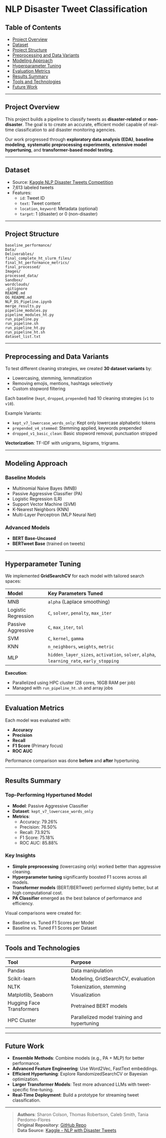 # NLP Disaster Tweet Classification

## Table of Contents
- [Project Overview](#project-overview)
- [Dataset](#dataset)
- [Project Structure](#project-structure)
- [Preprocessing and Data Variants](#preprocessing-and-data-variants)
- [Modeling Approach](#modeling-approach)
- [Hyperparameter Tuning](#hyperparameter-tuning)
- [Evaluation Metrics](#evaluation-metrics)
- [Results Summary](#results-summary)
- [Tools and Technologies](#tools-and-technologies)
- [Future Work](#future-work)

---

## Project Overview

This project builds a pipeline to classify tweets as **disaster-related** or **non-disaster**. The goal is to create an accurate, efficient model capable of real-time classification to aid disaster monitoring agencies.

Our work progressed through **exploratory data analysis (EDA)**, **baseline modeling**, **systematic preprocessing experiments**, **extensive model hypertuning**, and **transformer-based model testing**.

---

## Dataset

- Source: [Kaggle NLP Disaster Tweets Competition](https://www.kaggle.com/competitions/nlp-getting-started/data)
- 7,613 labeled tweets
- Features:
  - `id`: Tweet ID
  - `text`: Tweet content
  - `location`, `keyword`: Metadata (optional)
  - `target`: 1 (disaster) or 0 (non-disaster)

---

## Project Structure

```
baseline_performance/
Data/
Deliverables/
final_complete_ht_slurm_files/
final_ht_performance_metrics/
final_processed/
Images/
processed_data/
Sandbox/
wordclouds/
.gitignore
README.md
OG_README.md
NLP_DS_Pipeline.ipynb
merge_results.py
pipeline_modules.py
pipeline_modules_ht.py
run_pipeline.py
run_pipeline.sh
run_pipeline_ht.py
run_pipeline_ht.sh
dataset_list.txt
```

---

## Preprocessing and Data Variants

To test different cleaning strategies, we created **30 dataset variants** by:
- Lowercasing, stemming, lemmatization
- Removing emojis, mentions, hashtags selectively
- Custom stopword filtering

Each baseline (`kept`, `dropped`, `prepended`) had 10 cleaning strategies (`v1` to `v10`).

Example Variants:
- `kept_v7_lowercase_words_only`: Kept only lowercase alphabetic tokens
- `prepended_v4_stemmed`: Stemming applied, keywords prepended
- `dropped_v1_basic_clean`: Basic stopword removal, punctuation stripped

**Vectorization**: TF-IDF with unigrams, bigrams, trigrams.

---

## Modeling Approach

### Baseline Models
- Multinomial Naive Bayes (MNB)
- Passive Aggressive Classifier (PA)
- Logistic Regression (LR)
- Support Vector Machine (SVM)
- K-Nearest Neighbors (KNN)
- Multi-Layer Perceptron (MLP Neural Net)

### Advanced Models
- **BERT Base-Uncased**
- **BERTweet Base** (trained on tweets)

---

## Hyperparameter Tuning

We implemented **GridSearchCV** for each model with tailored search spaces:

| Model | Key Parameters Tuned |
|:------|:---------------------|
| MNB | `alpha` (Laplace smoothing) |
| Logistic Regression | `C`, `solver`, `penalty`, `max_iter` |
| Passive Aggressive | `C`, `max_iter`, `tol` |
| SVM | `C`, `kernel`, `gamma` |
| KNN | `n_neighbors`, `weights`, `metric` |
| MLP | `hidden_layer_sizes`, `activation`, `solver`, `alpha`, `learning_rate`, `early_stopping` |

**Execution**:
- Parallelized using HPC cluster (28 cores, 16GB RAM per job)
- Managed with `run_pipeline_ht.sh` and array jobs

---

## Evaluation Metrics

Each model was evaluated with:
- **Accuracy**
- **Precision**
- **Recall**
- **F1 Score** (Primary focus)
- **ROC AUC**

Performance comparison was done **before** and **after** hypertuning.

---

## Results Summary

### Top-Performing Hypertuned Model
- **Model**: Passive Aggressive Classifier
- **Dataset**: `kept_v7_lowercase_words_only`
- **Metrics**:
  - Accuracy: 79.26%
  - Precision: 76.50%
  - Recall: 73.92%
  - F1 Score: 75.18%
  - ROC AUC: 85.88%

### Key Insights
- **Simple preprocessing** (lowercasing only) worked better than aggressive cleaning.
- **Hyperparameter tuning** significantly boosted F1 scores across all models.
- **Transformer models** (BERT/BERTweet) performed slightly better, but at high computational cost.
- **PA Classifier** emerged as the best balance of performance and efficiency.

Visual comparisons were created for:
- Baseline vs. Tuned F1 Scores per Model
- Baseline vs. Tuned F1 Scores per Dataset

---

## Tools and Technologies

| Tool | Purpose |
|:----|:--------|
| Pandas | Data manipulation |
| Scikit-learn | Modeling, GridSearchCV, evaluation |
| NLTK | Tokenization, stemming |
| Matplotlib, Seaborn | Visualization |
| Hugging Face Transformers | Pretrained BERT models |
| HPC Cluster | Parallelized model training and hypertuning |

---

## Future Work

- **Ensemble Methods**: Combine models (e.g., PA + MLP) for better performance.
- **Advanced Feature Engineering**: Use Word2Vec, FastText embeddings.
- **Efficient Hypertuning**: Explore RandomizedSearchCV or Bayesian optimization.
- **Larger Transformer Models**: Test more advanced LLMs with tweet-specific fine-tuning.
- **Real-Time Deployment**: Build a prototype for streaming tweet classification.

---

> **Authors**: Sharon Colson, Thomas Robertson, Caleb Smith, Tania Perdomo-Flores  
> **Original Repository**: [GitHub Repo](https://github.com/CSC-4260-Advanced-Data-Science-Project/NLP_Disaster_Tweets)  
> **Data Source**: [Kaggle - NLP with Disaster Tweets](https://www.kaggle.com/competitions/nlp-getting-started/data)


